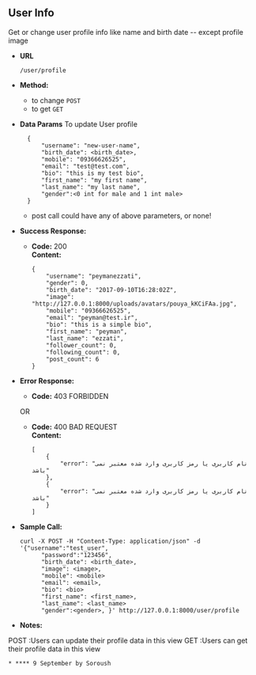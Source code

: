 **User Info**
----

 Get or change user profile info like name and birth date -- except profile image

* **URL**

      /user/profile

* **Method:**

    * to change `POST` 
    * to get `GET`

* **Data Params**
    To update User profile
    
        {
            "username": "new-user-name",
            "birth_date": <birth_date>,
            "mobile": "09366626525",
            "email": "test@test.com",
            "bio": "this is my test bio",
            "first_name": "my first name",
            "last_name": "my last name",
            "gender":<0 int for male and 1 int male>
        }
    
    * post call could have any of above parameters, or none!

* **Success Response:**

  * **Code:** 200 <br />
    **Content:** 
    
        {
            "username": "peymanezzati",
            "gender": 0,
            "birth_date": "2017-09-10T16:28:02Z",
            "image": "http://127.0.0.1:8000/uploads/avatars/pouya_kKCiFAa.jpg",
            "mobile": "09366626525",
            "email": "peyman@test.ir",
            "bio": "this is a simple bio",
            "first_name": "peyman",
            "last_name": "ezzati",
            "follower_count": 0,
            "following_count": 0,
            "post_count": 6
        }

* **Error Response:**

  * **Code:** 403 FORBIDDEN <br />

  OR

  * **Code:** 400 BAD REQUEST <br />
    **Content:**

        [
            {
                "error": "نام کاربری یا رمز کاربری وارد شده معتبر نمی باشد"
            },
            {
                "error": "نام کاربری یا رمز کاربری وارد شده معتبر نمی باشد"
            }
        ]

* **Sample Call:**

      curl -X POST -H "Content-Type: application/json" -d '{"username":"test_user",
            "password":"123456",
            "birth_date": <birth_date>,
            "image": <image>,
            "mobile": <mobile>
            "email": <email>,
            "bio": <bio>
            "first_name": <first_name>,
            "last_name": <last_name>
            "gender":<gender>, }' http://127.0.0.1:8000/user/profile
* **Notes:**

POST :Users can update their profile data in this view
GET  :Users can get their profile data in this view






    * **** 9 September by Soroush
